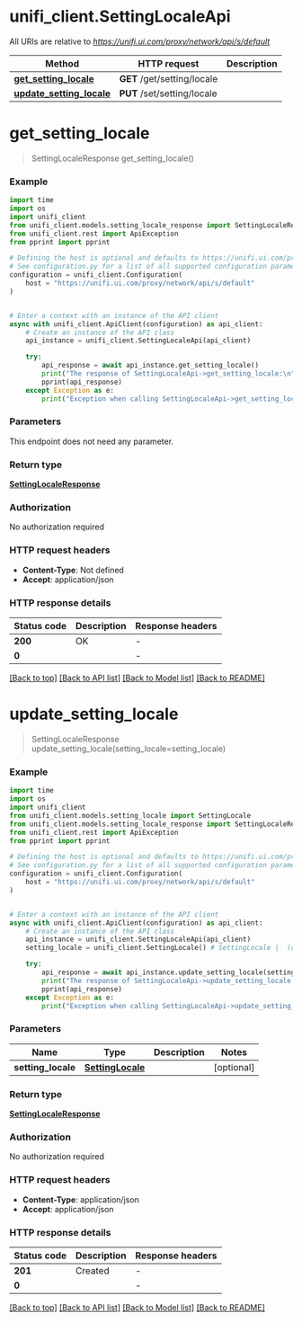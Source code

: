# unifi_client.SettingLocaleApi

All URIs are relative to *https://unifi.ui.com/proxy/network/api/s/default*

Method | HTTP request | Description
------------- | ------------- | -------------
[**get_setting_locale**](SettingLocaleApi.md#get_setting_locale) | **GET** /get/setting/locale | 
[**update_setting_locale**](SettingLocaleApi.md#update_setting_locale) | **PUT** /set/setting/locale | 


# **get_setting_locale**
> SettingLocaleResponse get_setting_locale()



### Example


```python
import time
import os
import unifi_client
from unifi_client.models.setting_locale_response import SettingLocaleResponse
from unifi_client.rest import ApiException
from pprint import pprint

# Defining the host is optional and defaults to https://unifi.ui.com/proxy/network/api/s/default
# See configuration.py for a list of all supported configuration parameters.
configuration = unifi_client.Configuration(
    host = "https://unifi.ui.com/proxy/network/api/s/default"
)


# Enter a context with an instance of the API client
async with unifi_client.ApiClient(configuration) as api_client:
    # Create an instance of the API class
    api_instance = unifi_client.SettingLocaleApi(api_client)

    try:
        api_response = await api_instance.get_setting_locale()
        print("The response of SettingLocaleApi->get_setting_locale:\n")
        pprint(api_response)
    except Exception as e:
        print("Exception when calling SettingLocaleApi->get_setting_locale: %s\n" % e)
```



### Parameters

This endpoint does not need any parameter.

### Return type

[**SettingLocaleResponse**](SettingLocaleResponse.md)

### Authorization

No authorization required

### HTTP request headers

 - **Content-Type**: Not defined
 - **Accept**: application/json

### HTTP response details

| Status code | Description | Response headers |
|-------------|-------------|------------------|
**200** | OK |  -  |
**0** |  |  -  |

[[Back to top]](#) [[Back to API list]](../README.md#documentation-for-api-endpoints) [[Back to Model list]](../README.md#documentation-for-models) [[Back to README]](../README.md)

# **update_setting_locale**
> SettingLocaleResponse update_setting_locale(setting_locale=setting_locale)



### Example


```python
import time
import os
import unifi_client
from unifi_client.models.setting_locale import SettingLocale
from unifi_client.models.setting_locale_response import SettingLocaleResponse
from unifi_client.rest import ApiException
from pprint import pprint

# Defining the host is optional and defaults to https://unifi.ui.com/proxy/network/api/s/default
# See configuration.py for a list of all supported configuration parameters.
configuration = unifi_client.Configuration(
    host = "https://unifi.ui.com/proxy/network/api/s/default"
)


# Enter a context with an instance of the API client
async with unifi_client.ApiClient(configuration) as api_client:
    # Create an instance of the API class
    api_instance = unifi_client.SettingLocaleApi(api_client)
    setting_locale = unifi_client.SettingLocale() # SettingLocale |  (optional)

    try:
        api_response = await api_instance.update_setting_locale(setting_locale=setting_locale)
        print("The response of SettingLocaleApi->update_setting_locale:\n")
        pprint(api_response)
    except Exception as e:
        print("Exception when calling SettingLocaleApi->update_setting_locale: %s\n" % e)
```



### Parameters


Name | Type | Description  | Notes
------------- | ------------- | ------------- | -------------
 **setting_locale** | [**SettingLocale**](SettingLocale.md)|  | [optional] 

### Return type

[**SettingLocaleResponse**](SettingLocaleResponse.md)

### Authorization

No authorization required

### HTTP request headers

 - **Content-Type**: application/json
 - **Accept**: application/json

### HTTP response details

| Status code | Description | Response headers |
|-------------|-------------|------------------|
**201** | Created |  -  |
**0** |  |  -  |

[[Back to top]](#) [[Back to API list]](../README.md#documentation-for-api-endpoints) [[Back to Model list]](../README.md#documentation-for-models) [[Back to README]](../README.md)

